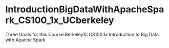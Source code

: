 # IntroductionBigDataWithApacheSpark_CS100_1x_UCberkeley
Three Goals for this Course.BerkeleyX: CS100.1x Introduction to Big Data with Apache Spark
